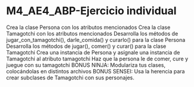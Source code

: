 # M4_AE4_ABP-Ejercicio individual
Crea la clase Persona con los atributos mencionados
Crea la clase Tamagotchi con los atributos mencionados
Desarrolla los métodos de jugar_con_tamagotchi(), darle_comida() y curarlo() para la clase Persona
Desarrolla los métodos de jugar(), comer() y curar() para la clase Tamagotchi
Crea una instancia de Persona y asígnale una instancia de Tamagotchi al atributo tamagotchi
Haz que la persona le de comer, cure y juegue con su tamagotchi
BONUS NINJA: Modulariza tus clases, colocándolas en distintos archivos
BONUS SENSEI: Usa la herencia para crear subclases de Tamagotchi con sus personajes.